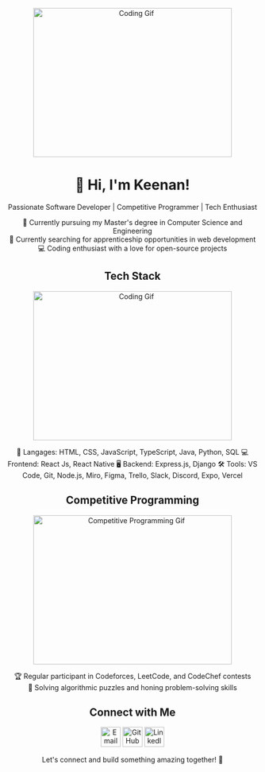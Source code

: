 <!-- Banner -->
<p align="center">
  <img src="https://media.giphy.com/media/xT9IgzoKnwFNmISR8I/giphy.gif" alt="Coding Gif" width="400" height="300">
</p>

<!-- Introduction -->
<h1 align="center">👋 Hi, I'm Keenan!</h1>
<p align="center">Passionate Software Developer | Competitive Programmer | Tech Enthusiast</p>

<!-- Bio -->
<p align="center">
  🚀 Currently pursuing my Master's degree in Computer Science and Engineering<br>
  🌱 Currently searching for apprenticeship opportunities in web development<br>
  💻 Coding enthusiast with a love for open-source projects<br>
</p>

<!-- Tech Stack -->
<h2 align="center">Tech Stack</h2>
<p align="center">
  <img src="https://media.giphy.com/media/l2Je66zG6mAAZxgqI/giphy.gif" alt="Coding Gif" width="400" height="300">
</p>
<p align="center">
 🚀 Langages: HTML, CSS, JavaScript, TypeScript, Java, Python, SQL
💻 Frontend: React Js, React Native
🖥️ Backend: Express.js, Django
🛠️ Tools: VS Code, Git, Node.js, Miro, Figma, Trello, Slack, Discord, Expo, Vercel
</p>

<!-- Competitive Programming -->
<h2 align="center">Competitive Programming</h2>
<p align="center">
  <img src="https://media.giphy.com/media/J5B1YB89rmjOEtj0ql/giphy.gif" alt="Competitive Programming Gif" width="400" height="300">
</p>
<p align="center">
  🏆 Regular participant in Codeforces, LeetCode, and CodeChef contests<br>
  🧠 Solving algorithmic puzzles and honing problem-solving skills<br>
</p>

<!-- Connect with me -->
<h2 align="center">Connect with Me</h2>
<p align="center">
  <a href="keenan.guiet@gmail.com"><img src="https://media.giphy.com/media/mCRJDo24UvJMA/giphy.gif" alt="Email" width="40" height="40"></a>
  <a href="https://github.com/keekee3091"><img src="https://media.giphy.com/media/KzJkzjggfGN5Py6nkT/giphy.gif" alt="GitHub" width="40" height="40"></a>
  <a href="https://www.linkedin.com/in/keenan-guiet/"><img src="https://media.giphy.com/media/LnQjpWaON8nhr21vNW/giphy.gif" alt="LinkedIn" width="40" height="40"></a>
</p>

<!-- Footer -->
<p align="center">
  Let's connect and build something amazing together! 🌟
</p>
